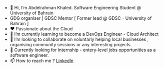 - 👋 Hi, I’m Abdelrahman Khaled. Software Engineering Student @ University of Bahrain
- GDG organiser | GDSC Mentor [ Former lead @ GDSC - University of Bahrain ]
- ❤️ Passionate about the Cloud  
- 🌱 I’m currently learning to become a DevOps Engineer - Cloud Architect
- 💞️ I’m looking to collaborate on voluntarly helping local businesses , organising community sessions or any interesting projects.
- 👀 Currently looking for internship - entery-level jobs opportunities as a software engineer. 
- 📫 How to reach me ? [LinkedIn](https://www.linkedin.com/in/abdelrahman-khalid/)

<!---
AKhalid-projects/AKhalid-projects is a ✨ special ✨ repository because its `README.md` (this file) appears on your GitHub profile.
You can click the Preview link to take a look at your changes.
--->
